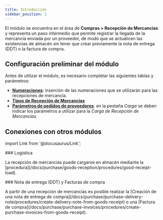 ```yaml
---
title: Introducción
sidebar_position: 1
---
```


El módulo se encuentra en el área de **Compras > Recepción de Mercancías** y representa un paso intermedio que permite registrar la llegada de la mercancía enviada por un proveedor, de modo que se actualicen las existencias de almacén sin tener que crear previamente la nota de entrega (DDT) o la factura de compra.

## **Configuración preliminar del módulo**

Antes de utilizar el módulo, es necesario completar las siguientes tablas y parámetros:  
- [**Numeraciones**](/docs/configurations/tables/fluentis-numerations): inserción de las numeraciones que se utilizarán para las recepciones de mercancía.  
- [**Tipos de Recepción de Mercancías**](/docs/configurations/tables/purchase/goods-receipt-types)  
- [**Parámetros de pedidos de proveedores**](/docs/configurations/parameters/purchase/purchase-orders-parameters): en la pestaña *Carga* se deben indicar los parámetros a utilizar para la *Carga de Recepción de Mercancías*.

## **Conexiones con otros módulos**

import Link from '@docusaurus/Link';

<div className="cardContainer">
    <div className="card">
###     <Link to="/docs/logistics/warehouse/stock-records/records">Logística</Link>
        <p>La recepción de mercancías puede cargarse en almacén mediante la [procedura](/docs/purchase/goods-reception/procedures/good-receipt-load).  </p>
    </div>
    <div className="card">
###     <Link to="/docs/purchase/goods-reception/receipt-goods-form-settings-and-structure">Nota de entrega (DDT) y Facturas de compra</Link>
        <p>A partir de una recepción de mercancías es posible realizar la [Creación de una nota de entrega de compra](/docs/purchase/purchase-delivery-note/procedures/create-delivery-note-from-goods-receipt) o una [Factura de compra](/docs/purchase/purchase-invoices/procedures/create-purchase-invoices-from-goods-receipt).  </p>
    </div>
</div>
